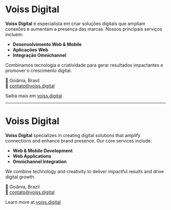 # Voiss Digital

**Voiss Digital** é especialista em criar soluções digitais que ampliam conexões e aumentam a presença das marcas. Nossos principais serviços incluem:

- **Desenvolvimento Web & Mobile**
- **Aplicações Web**
- **Integração Omnichannel**

Combinamos tecnologia e criatividade para gerar resultados impactantes e promover o crescimento digital.

📍 Goiânia, Brasil  
📧 [contato@voiss.digital](mailto:contato@voiss.digital)

Saiba mais em [voiss.digital](https://voiss.digital)

---

# Voiss Digital

**Voiss Digital** specializes in creating digital solutions that amplify connections and enhance brand presence. Our core services include:

- **Web & Mobile Development**
- **Web Applications**
- **Omnichannel Integration**

We combine technology and creativity to deliver impactful results and drive digital growth.

📍 Goiânia, Brazil  
📧 [contato@voiss.digital](mailto:contato@voiss.digital)

Learn more at [voiss.digital](https://voiss.digital)
